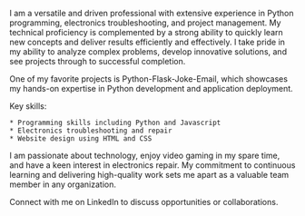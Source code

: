 I am a versatile and driven professional with extensive experience in Python programming, electronics troubleshooting, and project management. My technical proficiency is complemented by a strong ability to quickly learn new concepts and deliver results efficiently and effectively. I take pride in my ability to analyze complex problems, develop innovative solutions, and see projects through to successful completion.

One of my favorite projects is Python-Flask-Joke-Email, which showcases my hands-on expertise in Python development and application deployment.

Key skills:

    * Programming skills including Python and Javascript
    * Electronics troubleshooting and repair
    * Website design using HTML and CSS

I am passionate about technology, enjoy video gaming in my spare time, and have a keen interest in electronics repair. My commitment to continuous learning and delivering high-quality work sets me apart as a valuable team member in any organization.

Connect with me on LinkedIn to discuss opportunities or collaborations.
